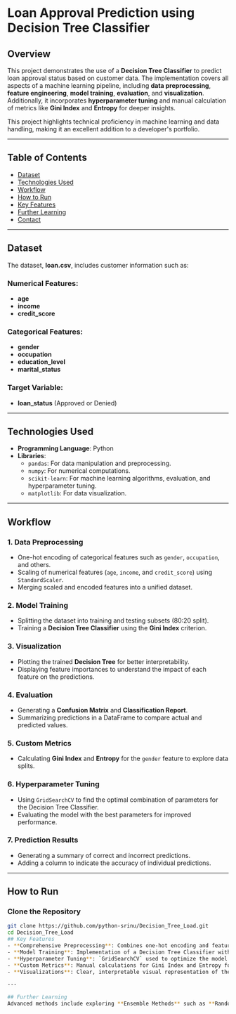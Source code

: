 # Loan Approval Prediction using Decision Tree Classifier

## Overview
This project demonstrates the use of a **Decision Tree Classifier** to predict loan approval status based on customer data. The implementation covers all aspects of a machine learning pipeline, including **data preprocessing**, **feature engineering**, **model training**, **evaluation**, and **visualization**. Additionally, it incorporates **hyperparameter tuning** and manual calculation of metrics like **Gini Index** and **Entropy** for deeper insights.

This project highlights technical proficiency in machine learning and data handling, making it an excellent addition to a developer's portfolio.

---

## Table of Contents
- [Dataset](#dataset)
- [Technologies Used](#technologies-used)
- [Workflow](#workflow)
- [How to Run](#how-to-run)
- [Key Features](#key-features)
- [Further Learning](#further-learning)
- [Contact](#contact)

---

## Dataset
The dataset, **loan.csv**, includes customer information such as:

### Numerical Features:
- **age**
- **income**
- **credit_score**

### Categorical Features:
- **gender**
- **occupation**
- **education_level**
- **marital_status**

### Target Variable:
- **loan_status** (Approved or Denied)

---

## Technologies Used
- **Programming Language**: Python
- **Libraries**:
  - `pandas`: For data manipulation and preprocessing.
  - `numpy`: For numerical computations.
  - `scikit-learn`: For machine learning algorithms, evaluation, and hyperparameter tuning.
  - `matplotlib`: For data visualization.

---

## Workflow

### 1. Data Preprocessing
- One-hot encoding of categorical features such as `gender`, `occupation`, and others.
- Scaling of numerical features (`age`, `income`, and `credit_score`) using `StandardScaler`.
- Merging scaled and encoded features into a unified dataset.

### 2. Model Training
- Splitting the dataset into training and testing subsets (80:20 split).
- Training a **Decision Tree Classifier** using the **Gini Index** criterion.

### 3. Visualization
- Plotting the trained **Decision Tree** for better interpretability.
- Displaying feature importances to understand the impact of each feature on the predictions.

### 4. Evaluation
- Generating a **Confusion Matrix** and **Classification Report**.
- Summarizing predictions in a DataFrame to compare actual and predicted values.

### 5. Custom Metrics
- Calculating **Gini Index** and **Entropy** for the `gender` feature to explore data splits.

### 6. Hyperparameter Tuning
- Using `GridSearchCV` to find the optimal combination of parameters for the Decision Tree Classifier.
- Evaluating the model with the best parameters for improved performance.

### 7. Prediction Results
- Generating a summary of correct and incorrect predictions.
- Adding a column to indicate the accuracy of individual predictions.

---

## How to Run

### Clone the Repository
```bash
git clone https://github.com/python-srinu/Decision_Tree_Load.git
cd Decision_Tree_Load
## Key Features
- **Comprehensive Preprocessing**: Combines one-hot encoding and feature scaling.
- **Model Training**: Implementation of a Decision Tree Classifier with Gini and Entropy criteria.
- **Hyperparameter Tuning**: `GridSearchCV` used to optimize the model for better predictions.
- **Custom Metrics**: Manual calculations for Gini Index and Entropy for selected features.
- **Visualizations**: Clear, interpretable visual representation of the decision-making process.

---

## Further Learning
Advanced methods include exploring **Ensemble Methods** such as **Random Forests** and **Boosting algorithms** like **AdaBoost** and **Gradient Boosting**. These techniques combine multiple decision trees to enhance model performance by reducing overfitting and improving predictive accuracy.


